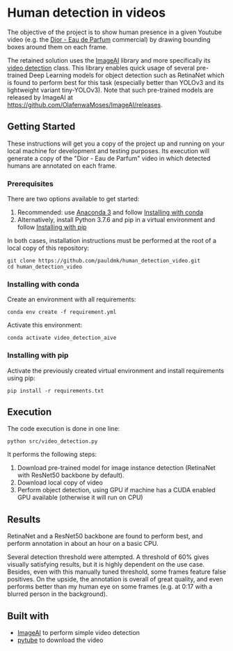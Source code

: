 # Human detection in videos

The objective of the project is to show human presence in a given Youtube video (e.g. the [Dior - Eau de Parfum](https://www.youtube.com/watch?v=h4s0llOpKrU) commercial) by drawing bounding boxes around them on each frame.

The retained solution uses the [ImageAI](https://github.com/OlafenwaMoses/ImageAI) library and more specifically its [video detection](https://github.com/OlafenwaMoses/ImageAI#videodetection) class. This library enables quick usage of several pre-trained Deep Learning models for object detection such as RetinaNet which is found to perform best for this task (especially better than YOLOv3 and its lightweight variant tiny-YOLOv3). Note that such pre-trained models are released by ImageAI at https://github.com/OlafenwaMoses/ImageAI/releases.

## Getting Started

These instructions will get you a copy of the project up and running on your local machine for development and testing purposes. Its execution will generate a copy of the "Dior - Eau de Parfum" video in which detected humans are annotated on each frame.

### Prerequisites

There are two options available to get started:
1. Recommended: use [Anaconda 3](https://www.anaconda.com/products/individual#Downloads) and follow [Installing with conda](#installing-with-conda)
2. Alternatively, install Python 3.7.6 and pip in a virtual environment and follow [Installing with pip](#installing-with-pip)

In both cases, installation instructions must be performed at the root of a local copy of this repository:
```
git clone https://github.com/pauldmk/human_detection_video.git
cd human_detection_video
```

### Installing with conda

Create an environment with all requirements:
```
conda env create -f requirement.yml
```
Activate this environment:
```
conda activate video_detection_aive
```

### Installing with pip

Activate the previously created virtual environment and install requirements using pip:
```
pip install -r requirements.txt
```

## Execution

The code execution is done in one line:
```
python src/video_detection.py
```

It performs the following steps:
1. Download pre-trained model for image instance detection (RetinaNet with ResNet50 backbone by default).
2. Download local copy of video
3. Perform object detection, using GPU if machine has a CUDA enabled GPU available (otherwise it will run on CPU)

## Results

RetinaNet and a ResNet50 backbone are found to perform best, and perform annotation in about an hour on a basic CPU. 

Several detection threshold were attempted. A threshold of 60% gives visually satisfying results, but it is highly dependent on the use case. Besides, even with this manually tuned threshold, some frames feature false positives. On the upside, the annotation is overall of great quality, and even performs better than my human eye on some frames (e.g. at 0:17 with a blurred person in the background).

## Built with

- [ImageAI](https://github.com/OlafenwaMoses/ImageAI) to perform simple video detection
- [pytube](https://python-pytube.readthedocs.io/en/latest/user/quickstart.html) to download the video
